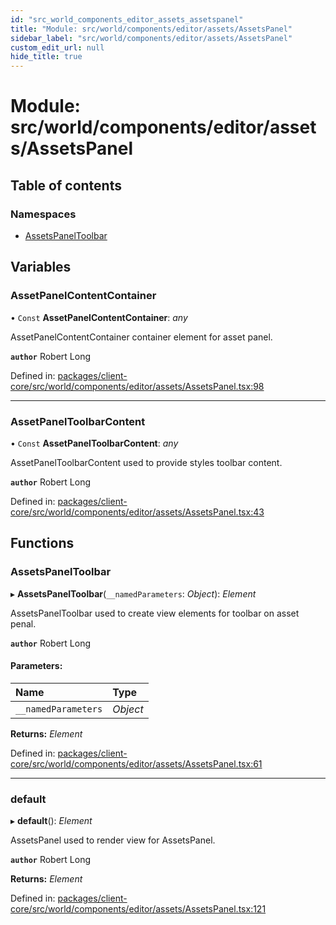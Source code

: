 ```yaml
---
id: "src_world_components_editor_assets_assetspanel"
title: "Module: src/world/components/editor/assets/AssetsPanel"
sidebar_label: "src/world/components/editor/assets/AssetsPanel"
custom_edit_url: null
hide_title: true
---
```


# Module: src/world/components/editor/assets/AssetsPanel

## Table of contents

### Namespaces

- [AssetsPanelToolbar](src_world_components_editor_assets_assetspanel.assetspaneltoolbar.md)

## Variables

### AssetPanelContentContainer

• `Const` **AssetPanelContentContainer**: *any*

AssetPanelContentContainer container element for asset panel.

**`author`** Robert Long

Defined in: [packages/client-core/src/world/components/editor/assets/AssetsPanel.tsx:98](https://github.com/xr3ngine/xr3ngine/blob/716a06460/packages/client-core/src/world/components/editor/assets/AssetsPanel.tsx#L98)

___

### AssetPanelToolbarContent

• `Const` **AssetPanelToolbarContent**: *any*

AssetPanelToolbarContent used to provide styles toolbar content.

**`author`** Robert Long

Defined in: [packages/client-core/src/world/components/editor/assets/AssetsPanel.tsx:43](https://github.com/xr3ngine/xr3ngine/blob/716a06460/packages/client-core/src/world/components/editor/assets/AssetsPanel.tsx#L43)

## Functions

### AssetsPanelToolbar

▸ **AssetsPanelToolbar**(`__namedParameters`: *Object*): *Element*

AssetsPanelToolbar used to create view elements for toolbar on asset penal.

**`author`** Robert Long

#### Parameters:

Name | Type |
:------ | :------ |
`__namedParameters` | *Object* |

**Returns:** *Element*

Defined in: [packages/client-core/src/world/components/editor/assets/AssetsPanel.tsx:61](https://github.com/xr3ngine/xr3ngine/blob/716a06460/packages/client-core/src/world/components/editor/assets/AssetsPanel.tsx#L61)

___

### default

▸ **default**(): *Element*

AssetsPanel used to render view for AssetsPanel.

**`author`** Robert Long

**Returns:** *Element*

Defined in: [packages/client-core/src/world/components/editor/assets/AssetsPanel.tsx:121](https://github.com/xr3ngine/xr3ngine/blob/716a06460/packages/client-core/src/world/components/editor/assets/AssetsPanel.tsx#L121)
